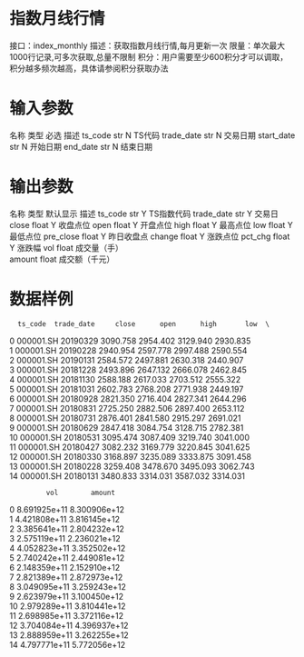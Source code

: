 # 指数月线行情
接口：index_monthly
描述：获取指数月线行情,每月更新一次
限量：单次最大1000行记录,可多次获取,总量不限制
积分：用户需要至少600积分才可以调取，积分越多频次越高，具体请参阅积分获取办法

# 输入参数

名称	类型	必选	描述
ts_code	str	N	TS代码
trade_date	str	N	交易日期
start_date	str	N	开始日期
end_date	str	N	结束日期

# 输出参数

名称	类型	默认显示	描述
ts_code	str	Y	TS指数代码
trade_date	str	Y	交易日
close	float	Y	收盘点位
open	float	Y	开盘点位
high	float	Y	最高点位
low	float	Y	最低点位
pre_close	float	Y	昨日收盘点
change	float	Y	涨跌点位
pct_chg	float	Y	涨跌幅
vol	float	成交量（手）	
amount	float	成交额（千元）	

# 数据样例

      ts_code  trade_date     close      open      high       low  \
0   000001.SH   20190329  3090.758  2954.402  3129.940  2930.835   
1   000001.SH   20190228  2940.954  2597.778  2997.488  2590.554   
2   000001.SH   20190131  2584.572  2497.881  2630.318  2440.907   
3   000001.SH   20181228  2493.896  2647.132  2666.078  2462.845   
4   000001.SH   20181130  2588.188  2617.033  2703.512  2555.322   
5   000001.SH   20181031  2602.783  2768.208  2771.938  2449.197   
6   000001.SH   20180928  2821.350  2716.404  2827.341  2644.296   
7   000001.SH   20180831  2725.250  2882.506  2897.400  2653.112   
8   000001.SH   20180731  2876.401  2841.580  2915.297  2691.021   
9   000001.SH   20180629  2847.418  3084.754  3128.715  2782.381   
10  000001.SH   20180531  3095.474  3087.409  3219.740  3041.000   
11  000001.SH   20180427  3082.232  3169.779  3220.845  3041.625   
12  000001.SH   20180330  3168.897  3235.089  3333.875  3091.458   
13  000001.SH   20180228  3259.408  3478.670  3495.093  3062.743   
14  000001.SH   20180131  3480.833  3314.031  3587.032  3314.031   

             vol        amount  
0   8.691925e+11  8.300906e+12  
1   4.421808e+11  3.816145e+12  
2   3.385641e+11  2.804232e+12  
3   2.575119e+11  2.236021e+12  
4   4.052823e+11  3.352502e+12  
5   2.740242e+11  2.449081e+12  
6   2.148359e+11  2.152910e+12  
7   2.821389e+11  2.872973e+12  
8   3.049095e+11  3.259243e+12  
9   2.623979e+11  3.100450e+12  
10  2.979289e+11  3.810441e+12  
11  2.698985e+11  3.372116e+12  
12  3.704084e+11  4.396937e+12  
13  2.888959e+11  3.262255e+12  
14  4.797771e+11  5.772056e+12  
